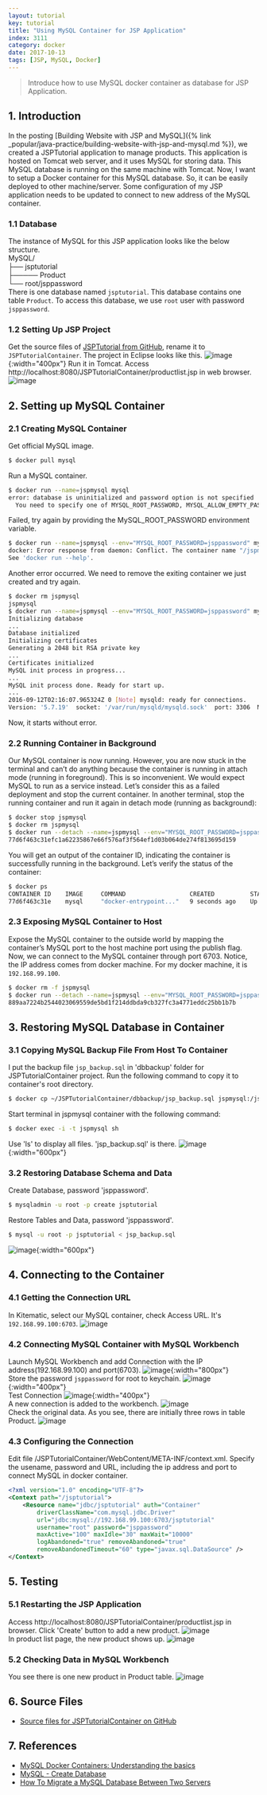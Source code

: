 ```yaml
---
layout: tutorial
key: tutorial
title: "Using MySQL Container for JSP Application"
index: 3111
category: docker
date: 2017-10-13
tags: [JSP, MySQL, Docker]
---
```


> Introduce how to use MySQL docker container as database for JSP Application.

## 1. Introduction
In the posting [Building Website with JSP and MySQL]({% link _popular/java-practice/building-website-with-jsp-and-mysql.md %}), we created a JSPTutorial application to manage products. This application is hosted on Tomcat web server, and it uses MySQL for storing data. This MySQL database is running on the same machine with Tomcat. Now, I want to setup a Docker container for this MySQL database. So, it can be easily deployed to other machine/server. Some configuration of my JSP application needs to be updated to connect to new address of the MySQL container.

### 1.1 Database
The instance of MySQL for this JSP application looks like the below structure.  
MySQL/  
├── jsptutorial  
├───── Product    
└── root/jsppassword  
There is one database named `jsptutorial`. This database contains one table `Product`. To access this database, we use `root` user with password `jsppassword`.

### 1.2 Setting Up JSP Project
Get the source files of [JSPTutorial from GitHub](https://github.com/jojozhuang/Tutorials/tree/master/JSPTutorial), rename it to `JSPTutorialContainer`.
The project in Eclipse looks like this.
![image](/public/images/devops/3111/project.png){:width="400px"}
Run it in Tomcat. Access http://localhost:8080/JSPTutorialContainer/productlist.jsp in web browser.
![image](/public/images/devops/3111/productlist.png)

## 2. Setting up MySQL Container
### 2.1 Creating MySQL Container
Get official MySQL image.
```sh
$ docker pull mysql
```

Run a MySQL container.
```sh
$ docker run --name=jspmysql mysql
error: database is uninitialized and password option is not specified
  You need to specify one of MYSQL_ROOT_PASSWORD, MYSQL_ALLOW_EMPTY_PASSWORD and MYSQL_RANDOM_ROOT_PASSWORD
```
Failed, try again by providing the MySQL_ROOT_PASSWORD environment variable.
```sh
$ docker run --name=jspmysql --env="MYSQL_ROOT_PASSWORD=jsppassword" mysql
docker: Error response from daemon: Conflict. The container name "/jspmysql" is already in use by container "2b6115f2d2f4865362366d7859a2023d5a1e0f604387d95d737e00baa2066212". You have to remove (or rename) that container to be able to reuse that name.
See 'docker run --help'.
```
Another error occurred. We need to remove the exiting container we just created and try again.
```sh
$ docker rm jspmysql
jspmysql
$ docker run --name=jspmysql --env="MYSQL_ROOT_PASSWORD=jsppassword" mysql
Initializing database
...
Database initialized
Initializing certificates
Generating a 2048 bit RSA private key
...
Certificates initialized
MySQL init process in progress...
...
MySQL init process done. Ready for start up.
...
2016-09-12T02:16:07.965324Z 0 [Note] mysqld: ready for connections.
Version: '5.7.19'  socket: '/var/run/mysqld/mysqld.sock'  port: 3306  MySQL Community Server (GPL)
```
Now, it starts without error.

### 2.2 Running Container in Background
Our MySQL container is now running. However, you are now stuck in the terminal and can’t do anything because the container is running in attach mode (running in foreground). This is so inconvenient. We would expect MySQL to run as a service instead. Let’s consider this as a failed deployment and stop the current container. In another terminal, stop the running container and run it again in detach mode (running as background):
```sh
$ docker stop jspmysql
$ docker rm jspmysql
$ docker run --detach --name=jspmysql --env="MYSQL_ROOT_PASSWORD=jsppassword" mysql
77d6f463c31efc1a62235867e66f576af3f564ef1d03b064de274f813695d159
```
You will get an output of the container ID, indicating the container is successfully running in the background. Let’s verify the status of the container:
```sh
$ docker ps
CONTAINER ID    IMAGE     COMMAND                  CREATED          STATUS            PORTS        NAMES
77d6f463c31e    mysql     "docker-entrypoint..."   9 seconds ago    Up 6 seconds      3306/tcp     jspmysql
```

### 2.3 Exposing MySQL Container to Host
Expose the MySQL container to the outside world by mapping the container’s MySQL port to the host machine port using the publish flag. Now, we can connect to the MySQL container through port 6703. Notice, the IP address comes from docker machine. For my docker machine, it is `192.168.99.100`.
```sh
$ docker rm -f jspmysql
$ docker run --detach --name=jspmysql --env="MYSQL_ROOT_PASSWORD=jsppassword" --publish 6703:3306 mysql
889aa7224b2544023069559de5bd1f214ddbda9cb327fc3a4771eddc25bb1b7b
```

## 3. Restoring MySQL Database in Container
### 3.1 Copying MySQL Backup File From Host To Container
I put the backup file `jsp_backup.sql` in 'dbbackup' folder for JSPTutorialContainer project. Run the following command to copy it to container's root directory.
```sh
$ docker cp ~/JSPTutorialContainer/dbbackup/jsp_backup.sql jspmysql:/jsp_backup.sql
```
Start terminal in jspmysql container with the following command:
```sh
$ docker exec -i -t jspmysql sh
```
Use 'ls' to display all files. 'jsp_backup.sql' is there.
![image](/public/images/devops/3111/sqlfile.png){:width="600px"}  

### 3.2 Restoring Database Schema and Data
Create Database, password 'jsppassword'.
```sh
$ mysqladmin -u root -p create jsptutorial
```
Restore Tables and Data, password 'jsppassword'.
```sh
$ mysql -u root -p jsptutorial < jsp_backup.sql
```
![image](/public/images/devops/3111/restoredb.png){:width="600px"}  

## 4. Connecting to the Container
### 4.1 Getting the Connection URL
In Kitematic, select our MySQL container, check Access URL. It's `192.168.99.100:6703`.
![image](/public/images/devops/3111/accessurl.png)  

### 4.2 Connecting MySQL Container with MySQL Workbench
Launch MySQL Workbench and add Connection with the IP address(192.168.99.100) and port(6703).
![image](/public/images/devops/3111/newconnection.png){:width="800px"}  
Store the password `jsppassword` for root to keychain.
![image](/public/images/devops/3111/benchpassword.png){:width="400px"}  
Test Connection
![image](/public/images/devops/3111/testconnection.png){:width="400px"}  
A new connection is added to the workbench.
![image](/public/images/devops/3111/workbench.png)  
Check the original data. As you see, there are initially three rows in table Product.
![image](/public/images/devops/3111/original.png)  

### 4.3 Configuring the Connection
Edit file /JSPTutorialContainer/WebContent/META-INF/context.xml. Specify the usename, password and URL, including the ip address and port to connect MySQL in docker container.
```xml
<?xml version="1.0" encoding="UTF-8"?>
<Context path="/jsptutorial">
    <Resource name="jdbc/jsptutorial" auth="Container"
        driverClassName="com.mysql.jdbc.Driver"
        url="jdbc:mysql://192.168.99.100:6703/jsptutorial"
        username="root" password="jsppassword"
        maxActive="100" maxIdle="30" maxWait="10000"
        logAbandoned="true" removeAbandoned="true"
        removeAbandonedTimeout="60" type="javax.sql.DataSource" />
</Context>
```

## 5. Testing
### 5.1 Restarting the JSP Application
Access http://localhost:8080/JSPTutorialContainer/productlist.jsp in browser. Click 'Create' button to add a new product.
![image](/public/images/devops/3111/addproduct.png)  
In product list page, the new product shows up.
![image](/public/images/devops/3111/productlist2.png)  
### 5.2 Checking Data in MySQL Workbench
You see there is one new product in Product table.
![image](/public/images/devops/3111/after.png)  

## 6. Source Files
* [Source files for JSPTutorialContainer on GitHub](https://github.com/jojozhuang/Tutorials/tree/master/JSPTutorialContainer)

## 7. References
* [MySQL Docker Containers: Understanding the basics](https://severalnines.com/blog/MySQL-docker-containers-understanding-basics)
* [MySQL - Create Database](https://www.tutorialspoint.com/MySQL/MySQL-create-database.htm)
* [How To Migrate a MySQL Database Between Two Servers](https://www.digitalocean.com/community/tutorials/how-to-migrate-a-MySQL-database-between-two-servers)
